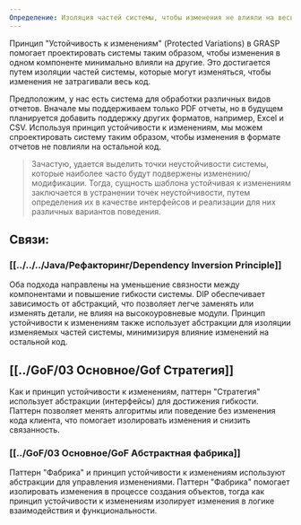 ```yaml
---
Определение: Изоляция частей системы, чтобы изменения не влияли на весь код. Создание абстракции и реализации, фабрика, стратегия
---
```

Принцип "Устойчивость к изменениям" (Protected Variations) в GRASP помогает проектировать системы таким образом, чтобы изменения в одном компоненте минимально влияли на другие. Это достигается путем изоляции частей системы, которые могут изменяться, чтобы изменения не затрагивали весь код.

Предположим, у нас есть система для обработки различных видов отчетов. Вначале мы поддерживаем только PDF отчеты, но в будущем планируется добавить поддержку других форматов, например, Excel и CSV. Используя принцип устойчивости к изменениям, мы можем спроектировать систему таким образом, чтобы изменения в формате отчетов не повлияли на остальной код.

>Зачастую, удается выделить точки неустойчивости системы, которые наиболее часто будут подвержены изменению/модификации. Тогда, сущность шаблона устойчивая к изменениям заключается в устранении точек неустойчивости, путем определения их в качестве интерфейсов и реализации для них различных вариантов поведения.
## Связи:

### [[../../../Java/Рефакторинг/Dependency Inversion Principle]]

Оба подхода направлены на уменьшение связности между компонентами и повышение гибкости системы. DIP обеспечивает зависимость от абстракций, что позволяет легче заменять или изменять детали, не влияя на высокоуровневые модули. Принцип устойчивости к изменениям также использует абстракции для изоляции изменяемых частей системы, минимизируя влияние изменений на остальной код.

## [[../GoF/03 Основное/Gof Стратегия]]

Как и принцип устойчивости к изменениям, паттерн "Стратегия" использует абстракции (интерфейсы) для достижения гибкости. Паттерн позволяет менять алгоритмы или поведение без изменения кода клиента, что помогает изолировать изменения и снизить связанность.

### [[../GoF/03 Основное/GoF Абстрактная фабрика]]

Паттерн "Фабрика" и принцип устойчивости к изменениям используют абстракции для управления изменениями. Паттерн "Фабрика" помогает изолировать изменения в процессе создания объектов, тогда как принцип устойчивости к изменениям изолирует изменения в логике взаимодействия и функциональности.



